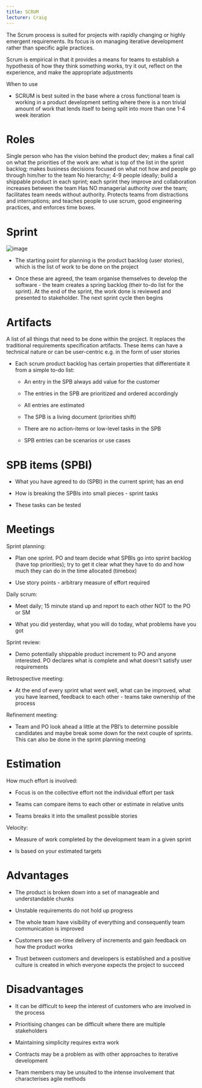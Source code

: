```yaml
---
title: SCRUM
lecturer: Craig
---
```


The Scrum process is suited for projects with rapidly changing or highly
emergent requirements. Its focus is on managing iterative development
rather than specific agile practices.

Scrum is empirical in that it provides a means for teams to establish a
hypothesis of how they think something works, try it out, reflect on the
experience, and make the appropriate adjustments

When to use

-   SCRUM is best suited in the base where a cross functional team is
    working in a product development setting where there is a non
    trivial amount of work that lends itself to being split into more
    than one 1-4 week iteration

# Roles

<Definition name="Product Owner (PO)">
Single person who has the vision behind the product dev; makes a final call on what the priorities of the work are: what is top of the list in the sprint backlog; makes business decisions focused on what not how and people go through him/her to the team
</Definition>

<Definition name="Scrum Team">
No hierarchy; 4-9 people ideally; build a shippable product in each sprint; each sprint they improve and collaboration increases between the team
</Definition>

<Definition name="Scrum Master (SM)">
Has NO managerial authority over the team; facilitates team needs without authority. Protects teams from distractions and interruptions; and teaches people to use scrum, good engineering practices, and enforces time boxes.
</Definition>

# Sprint

![image](/img/Year_2/Software_Engineering/Methodologies/SCRUM/sprint.webp)

-   The starting point for planning is the product backlog (user
    stories), which is the list of work to be done on the project

-   Once these are agreed, the team organise themselves to develop the
    software - the team creates a spring backlog (their to-do list for
    the sprint). At the end of the sprint, the work done is reviewed and
    presented to stakeholder. The next sprint cycle then begins

# Artifacts

<Definition name="Scrum Product Backlog(SPB)">
A list of all things that need to be done within the project. It replaces the traditional requirements specification artifacts. These items can have a technical nature or can be user-centric e.g. in the form of user stories
</Definition>

-   Each scrum product backlog has certain properties that differentiate
    it from a simple to-do list:

    -   An entry in the SPB always add value for the customer

    -   The entries in the SPB are prioritized and ordered accordingly

    -   All entries are estimated

    -   The SPB is a living document (priorities shift)

    -   There are no action-items or low-level tasks in the SPB

    -   SPB entries can be scenarios or use cases

# SPB items (SPBI)

-   What you have agreed to do (SPBI) in the current sprint; has an end

-   How is breaking the SPBIs into small pieces - sprint tasks

-   These tasks can be tested

# Meetings

Sprint planning:

-   Plan one sprint. PO and team decide what SPBIs go into sprint
    backlog (have top priorities); try to get it clear what they have to
    do and how much they can do in the time allocated (timebox)

-   Use story points - arbitrary measure of effort required

Daily scrum:

-   Meet daily; 15 minute stand up and report to each other NOT to the
    PO or SM

-   What you did yesterday, what you will do today, what problems have
    you got

Sprint review:

-   Demo potentially shippable product increment to PO and anyone
    interested. PO declares what is complete and what doesn’t satisfy
    user requirements

Retrospective meeting:

-   At the end of every sprint what went well, what can be improved,
    what you have learned, feedback to each other - teams take ownership
    of the process

Refinement meeting:

-   Team and PO look ahead a little at the PBI’s to determine possible
    candidates and maybe break some down for the next couple of sprints.
    This can also be done in the sprint planning meeting

# Estimation

How much effort is involved:

-   Focus is on the collective effort not the individual effort per task

-   Teams can compare items to each other or estimate in relative units

-   Teams breaks it into the smallest possible stories

Velocity:

-   Measure of work completed by the development team in a given sprint

-   Is based on your estimated targets

# Advantages

-   The product is broken down into a set of manageable and
    understandable chunks

-   Unstable requirements do not hold up progress

-   The whole team have visibility of everything and consequently team
    communication is improved

-   Customers see on-time delivery of increments and gain feedback on
    how the product works

-   Trust between customers and developers is established and a positive
    culture is created in which everyone expects the project to succeed

# Disadvantages

-   It can be difficult to keep the interest of customers who are
    involved in the process

-   Prioritising changes can be difficult where there are multiple
    stakeholders

-   Maintaining simplicity requires extra work

-   Contracts may be a problem as with other approaches to iterative
    development

-   Team members may be unsuited to the intense involvement that
    characterises agile methods
